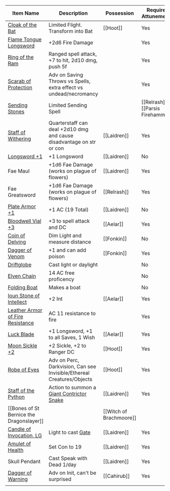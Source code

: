 | Item Name                                                                                                                      | Description                                                                                                                   | Possession              | Requires Attunement? |
| ------------------------------------------------------------------------------------------------------------------------------ | ----------------------------------------------------------------------------------------------------------------------------- | ----------------------- | -------------------- |
| [Cloak of the Bat](https://roll20.net/compendium/dnd5e/Items:Cloak%20of%20the%20Bat#content)                                   | Limited Flight. Transform into Bat                                                                                            | [[Hoot]]                | Yes                  |
| [Flame Tongue Longsword](https://roll20.net/compendium/dnd5e/Items:Flame%20Tongue%20Longsword#content)                         | +2d6 Fire Damage                                                                                                              |                         | Yes                  |
| [Ring of the Ram](https://roll20.net/compendium/dnd5e/Items:Ring%20of%20the%20Ram#content)                                     | Ranged spell attack, +7 to hit, 2d10 dmg, push 5f                                                                             |                         | Yes                  |
| [Scarab of Protection](https://roll20.net/compendium/dnd5e/Items:Scarab%20of%20Protection#content)                             | Adv on Saving Throws vs Spells, extra effect vs undead/necromancy                                                             |                         | Yes                  |
| [Sending Stones](https://roll20.net/compendium/dnd5e/Items:Sending%20Stones#content)                                           | Limited Sending Spell                                                                                                         |                         | [[Relrash]], [[Parsis Firehammer]]     |
| [Staff of Withering](https://roll20.net/compendium/dnd5e/Items:Staff%20of%20Withering#content)                                 | Quarterstaff can deal +2d10 dmg and cause disadvantage on str or con                                                          | [[Laidren]]             | Yes                  |
| [Longsword +1](https://roll20.net/compendium/dnd5e/Items:Longsword%20+1#content)                                               | +1 Longsword                                                                                                                  | [[Laidren]]             | No                   |
| Fae Maul                                                                                                                       | +1d6 Fae Damage (works on plague of flowers)                                                                                  | [[Laidren]]             | Yes                  |
| Fae Greatsword                                                                                                                 | +1d6 Fae Damage (works on plague of flowers)                                                                                  | [[Relrash]]             | Yes                  |
| [Plate Armor +1](https://roll20.net/compendium/dnd5e/Items:Plate%20Armor%20+1#content)                                         | +1 AC (19 Total)                                                                                                              | [[Laidren]]             | No                   |
| [Bloodwell Vial +3](https://roll20.net/compendium/dnd5e/Items:Bloodwell%20Vial%20+3#content)                                   | +3 to spell attack and DC                                                                                                     | [[Aelar]]               | Yes                  |
| [Coin of Delving](https://roll20.net/compendium/dnd5e/Items:Coin%20of%20Delving#content)                                       | Dim Light and measure distance                                                                                                | [[Fonkin]]              | No                   |
| [Dagger of Venom](https://roll20.net/compendium/dnd5e/Items:Dagger%20of%20Venom#content)                                       | +1 and can add poison                                                                                                         | [[Fonkin]]              | Yes                  |
| [Driftglobe](https://roll20.net/compendium/dnd5e/Items:Driftglobe#content)                                                     | Cast light or daylight                                                                                                        |                         | No                   |
| [Elven Chain](https://roll20.net/compendium/dnd5e/Elven%20Chain#h-Elven%20Chain)                                               | 14 AC free proficency                                                                                                         |                         | No                   |
| [Folding Boat](https://roll20.net/compendium/dnd5e/Folding%20Boat#h-Folding%20Boat)                                            | Makes a boat                                                                                                                  |                         | No                   |
| [Ioun Stone of Intellect](https://roll20.net/compendium/dnd5e/Items:Ioun%20Stone%20of%20Intellect#content)                     | +2 Int                                                                                                                        | [[Aelar]]               | Yes                  |
| [Leather Armor of Fire Resistance](https://roll20.net/compendium/dnd5e/Items:Leather%20Armor%20of%20Fire%20Resistance#content) | AC 11 resistance to fire                                                                                                      |                         | Yes                  |
| [Luck Blade](https://roll20.net/compendium/dnd5e/Luck_Blade#h-Luck_Blade)                                                      | +1 Longsword, +1 to all Saves, 1 Wish                                                                                         | [[Aelar]]               | Yes                  |
| [Moon Sickle +2](https://roll20.net/compendium/dnd5e/Items:Moon%20Sickle%20+2#content)                                         | +2 Sickle, +2 to Ranger DC                                                                                                    | [[Hoot]]                | Yes                  |
| [Robe of Eyes](https://roll20.net/compendium/dnd5e/Robe%20of%20Eyes#h-Robe%20of%20Eyes)                                        | Adv on Perc, Darkvision, Can see Invisible/Ethereal Creatures/Objects                                                         | [[Hoot]]                | Yes                  |
| [Staff of the Python](https://roll20.net/compendium/dnd5e/Staff%20of%20the%20Python#h-Staff%20of%20the%20Python)               | Action to summon a [Giant Contrictor Snake](https://roll20.net/compendium/dnd5e/Monsters:Giant%20Constrictor%20Snake#content) | [[Laidren]]             | Yes                  |
| [[Bones of St Bernice the Dragonslayer]]                                                                                       |                                                                                                                               | [[Witch of Brachmoore]] |                      |
| [Candle of Invocation, LG](https://roll20.net/compendium/dnd5e/Items:Candle%20of%20Invocation#content)                         | Light to cast [Gate](https://roll20.net/compendium/dnd5e/Spells:Gate#content)                                                 | [[Laidren]]             | Yes                  |
| [Amulet of Health](https://roll20.net/compendium/dnd5e/Amulet%20of%20Health#content)                                           | Set Con to 19                                                                                                                 | [[Laidren]]             | Yes                  |
| Skull Pendant                                                                                                                  | Cast Speak with Dead 1/day                                                                                                    | [[Laidren]]             | Yes                  |
| [Dagger of Warning](https://roll20.net/compendium/dnd5e/Items:Weapon%20of%20Warning#content)                                   | Adv on Init, can't be surprised                                                                                               | [[Cahirub]]             | Yes                  |
|                                                                                                                                |                                                                                                                               |                         |                      |


